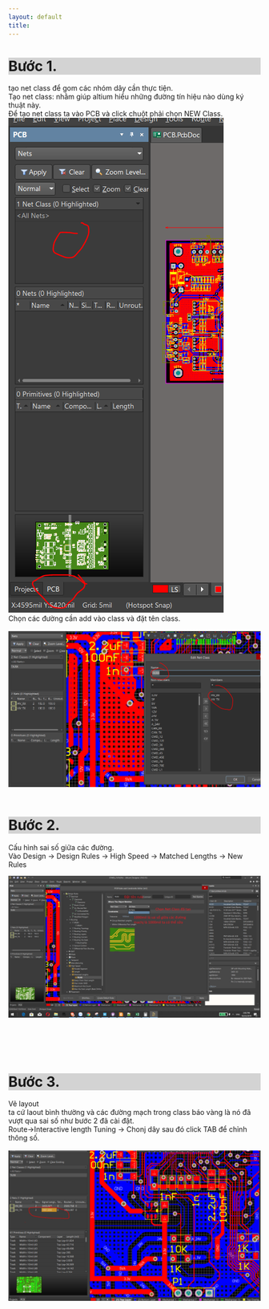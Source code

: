 ```yaml
---
layout: default
title: 
---
```

<h1 style="background-color:LightGray;">Bước 1. </h1> tạo net class để gom các nhóm dây cần thực tiện.<br>  
Tạo net class: nhằm giúp altium hiểu những đường tín hiệu nào dùng ký thuật này.  <br>   
Để tạo net class ta vào PCB và click chuột phải chọn NEW Class.<br>   
<img src="/docs/Picture/Altium/HSP_LEN1.PNG" alt="1" > <br>   
Chọn các đường cần add vào class và đặt tên class.  <br>   
<br>   
<img src="/docs/Picture/Altium/HSP_LEN2.PNG" alt="2" > 
<br><br>   
<h1 style="background-color:LightGray;">Bước 2. </h1> Cấu hình sai số giữa các đường.<br>   
Vào Design -> Design Rules -> High Speed -> Matched Lengths -> New Rules  
<br>   

<img src="/docs/Picture/Altium/HSP_LEN3.PNG" alt="3" > <br>   
<br>   
<br>   
<h1 style="background-color:LightGray;">Bước 3. </h1> Vẽ layout  <br>   
ta cứ laout bình thường và các đường mạch trong class báo vàng là nó đã vượt qua sai số như bước 2 đã cài đặt. <br>    
Route->Interactive length Tuning -> Chonj dây sau đó click TAB để chỉnh thông số.  <br>   
<br>   
<img src="/docs/Picture/Altium/HSP_LEN4.PNG" alt="4" >   <br>   